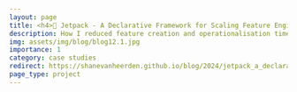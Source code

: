 ```yaml
---
layout: page
title: <h4>🚀 Jetpack - A Declarative Framework for Scaling Feature Engineering in Databricks</h4>
description: How I reduced feature creation and operationalisation time by 10x
img: assets/img/blog/blog12.1.jpg
importance: 1
category: case studies
redirect: https://shanevanheerden.github.io/blog/2024/jetpack_a_declarative_framework_for_scaling_feature_engineering_in_databricks/
page_type: project
---
```

